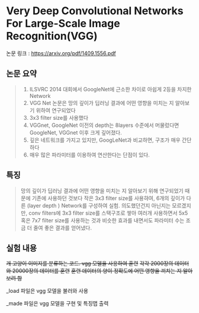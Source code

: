 # Very Deep Convolutional Networks For Large-Scale Image Recognition(VGG)

논문 링크 : https://arxiv.org/pdf/1409.1556.pdf

## 논문 요약

> 1. ILSVRC 2014 대회에서 GoogleNet에 근소한 차이로 아쉽게 2등을 차지한 Network
> 2. VGG Net 논문은 망의 깊이가 딥러닝 결과에 어떤 영향을 미치는 지 알아보기 위하여 연구되었다
> 3. 3x3 filter size를 사용했다
> 4. VGGnet, GoogleNet 이전의 depth는 8layers 수준에서 머물렀다면 GoogleNet, VGGnet 이후 크게 깊어졌다.
> 5. 깊은 네트워크를 가지고 있지만, GoogLeNet과 비교하면, 구조가 매우 간단하다
> 6. 매우 많은 파라미터를 이용하여 연산한다는 단점이 있다.

## 특징
> 망의 깊이가 딥러닝 결과에 어떤 영향을 미치는 지 알아보기 위해 연구되었기 때문에 기존에 사용하던 것보다 작은 3x3 filter size를 사용햐여, 6개의 깊이가 다른 (layer depth ) Network를 구성하여 실험. 의도했던건지 아닌지는 모르겠지만, conv filters에 3x3 filter size를 스택구조로 쌓아 여러개 사용하면서 5x5 혹은 7x7 filter size를 사용하는 것과 비슷한 효과를 내면서도 파라미터 수는 조금 더 줄여 좋은 결과를 얻어냈다.

## 실험 내용
~~개 고양이 이미지를 분류하는 코드. vgg 모델을 사용하여 훈련~~
~~각각 2000장의 데이터와 20000장의 데이터를 훈련~~
~~훈련 데이터의 양이 정확도에 어떤 영향을 끼치는 지 알아보려 함~~
    
_load 파일은 vgg 모델을 불러와 사용

_made 파일은 vgg 모델을 구현 및 특징맵 출력
